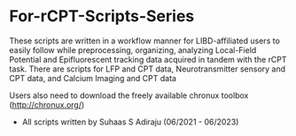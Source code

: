 # For-rCPT-Scripts-Series
These scripts are written in a workflow manner for LIBD-affiliated users to easily follow while preprocessing, organizing, analyzing Local-Field Potential and Epifluorescent tracking data acquired in tandem with the rCPT task. There are scripts for LFP and CPT data, Neurotransmitter sensory and CPT data, and Calcium Imaging and CPT data 

Users also need to download the freely available chronux toolbox (http://chronux.org/)

- All scripts written by Suhaas S Adiraju (06/2021 - 06/2023)
